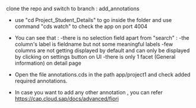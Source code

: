 clone the repo and switch to branch : add_annotations



* use "cd Project_Student_Details" to go inside the folder and use command "cds watch" to check the app on port 4004 
* You can see that : 
 -there is no selection field apart from "search"  :
 -the column's label is fieldname but not some meaningful labels
 -few columns are not getting displayed by default and can only be displayed by clicking on settings button on UI
 -there is only 1 facet (General information) on detail page

* Open the file annotations.cds in the path app/project1 and check added required annotations.
* In case you want to add any other annotation , you can refer https://cap.cloud.sap/docs/advanced/fiori
